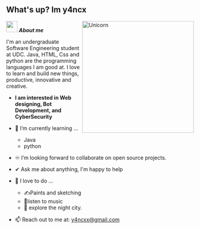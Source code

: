 ## What's up? Im y4ncx

<img align="right" width=300px alt="Unicorn" src="https://i.pinimg.com/736x/28/d5/c2/28d5c2e4000620cde0c63d790f03c362.jpg" />

<img src="https://media.tenor.com/jeYb8iK3YfsAAAAj/skull-skullgif.gif" width="30px">&nbsp;***About me***

I'm an undergraduate Software Engineering student at UDC. Java, HTML, Css and python are the programming languages I am good at. I love to learn and build new things, productive, innovative and creative.
* **I am interested in Web designing, Bot Development, and CyberSecurity**
- 💫 I’m currently learning ...
  - Java
  - python
    
- ♾️ I’m looking forward to collaborate on open source projects.

- ✔ Ask me about anything, I'm happy to help<br>

- 💫 I love to do ...
  - ✍️Paints and sketching
  - 🎵listen to music
  - 🌃 explore the night city.
  
- 📫 Reach out to me at: <a href="y4ncxx@gmail.com">y4ncxx@gmail.com</a>

<!--
**y4ncx/y4ncx** is a ✨ _special_ ✨ repository because its `README.md` (this file) appears on your GitHub profile.

Here are some ideas to get you started:

- 🔭 I’m currently working on ...
- 🌱 I’m currently learning ...
- 👯 I’m looking to collaborate on ...
- 🤔 I’m looking for help with ...
- 💬 Ask me about ...
- 📫 How to reach me: ...
- 😄 Pronouns: ...
- ⚡ Fun fact: ...
-->
